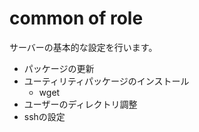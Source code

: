 # common of role

サーバーの基本的な設定を行います。

* パッケージの更新
* ユーティリティパッケージのインストール
  * wget
* ユーザーのディレクトリ調整
* sshの設定